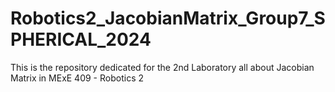 # Robotics2_JacobianMatrix_Group7_SPHERICAL_2024
This is the repository dedicated for the 2nd Laboratory all about Jacobian Matrix in MExE 409 - Robotics 2
